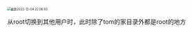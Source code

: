 <img src="../images/截屏2022-12-04 22.06.50.png" alt="截屏2022-12-04 22.06.50" style="zoom: 50%;" />

从root切换到其他用户时，此时除了tom的家目录外都是root的地方